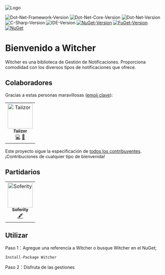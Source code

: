 ![Logo](https://raw.githubusercontent.com/Soferity/Witcher/develop/.images/Logo.png)

![Dot-Net-Framework-Version](https://img.shields.io/badge/.NET%20Framework-%3E%3D4.0-blue)
![Dot-Net-Core-Version](https://img.shields.io/badge/.NET%20Core-%3E%3D3.1-blue)
![Dot-Net-Version](https://img.shields.io/badge/.NET-%3E%3D5.0-blue)
![C-Sharp-Version](https://img.shields.io/badge/C%23-9.0-blue.svg)
![IDE-Version](https://img.shields.io/badge/IDE-VS2019-blue.svg)
[![NuGet-Version](https://img.shields.io/nuget/v/Witcher.svg)](https://www.nuget.org/packages/Witcher)
[![FuGet-Version](https://www.fuget.org/packages/Witcher/badge.svg)](https://www.fuget.org/packages/Witcher)
[![NuGet](https://img.shields.io/nuget/dt/Witcher)](https://www.nuget.org/api/v2/package/Witcher)

# Bienvenido a Witcher
Witcher es una biblioteca de Gestión de Notificaciones. Proporciona comodidad con los diversos tipos de notificaciones que ofrece.

## Colaboradores

Gracias a estas personas maravillosas ([emoji clave](https://allcontributors.org/docs/es-es/emoji-key)):

<table>
  <tr>
    <td align="center">
		<a href="https://github.com/Taiizor">
			<img src="https://avatars3.githubusercontent.com/u/41683699?s=460&v=4" width="80px;" alt="Taiizor"/>
			<br/>
			<sub>
				<b>Taiizor</b>
			</sub>
		</a>
		<br/>
		<a href="https://github.com/Soferity/Witcher/commits?author=Taiizor" title="Código">💻</a>
		<a href="https://www.taiizor.com" title="Ideas & Planificación, Comentarios">🤔</a>
	</td>
  </tr>
</table>

Este proyecto sigue la especificación de [todos los contribuyentes](https://github.com/all-contributors/all-contributors). ¡Contribuciones de cualquier tipo de bienvenida!

## Partidarios

<table>
  <tr>
    <td align="center">
		<a href="https://github.com/Soferity">
			<img src="https://avatars3.githubusercontent.com/u/63516515?s=200&v=4" width="80px;" alt="Soferity"/>
			<br/>
			<sub>
				<b>Soferity</b>
			</sub>
		</a>
		<br/>
		<a href="https://github.com/Soferity" target="_blank" title="Contenido">🖋</a>
	</td>
  </tr>
</table>

## Utilizar

Paso 1：Agregue una referencia a Witcher o busque Witcher en el NuGet;

```Install-Package Witcher```

Paso 2：Disfruta de las gestiones